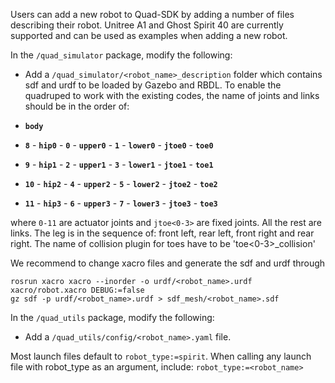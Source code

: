 Users can add a new robot to Quad-SDK by adding a number of files describing their robot. Unitree A1 and Ghost Spirit 40 are currently supported and can be used as examples when adding a new robot. 

In the `/quad_simulator` package, modify the following: 

- Add a `/quad_simulator/<robot_name>_description` folder which contains sdf and urdf to be loaded by Gazebo and RBDL. To enable the quadruped to work with the existing codes, the name of joints and links should be in the order of:

- **`body`**
- **``8``** - **`hip0`** - **``0``** - **`upper0`** - **``1``** - **`lower0`** - **``jtoe0``** - **`toe0`** 
- **``9``** - **`hip1`** - **``2``** - **`upper1`** - **``3``** - **`lower1`** - **``jtoe1``** - **`toe1`** 
- **``10``** - **`hip2`** - **``4``** - **`upper2`** - **``5``** - **`lower2`** - **``jtoe2``** - **`toe2`** 
- **``11``** - **`hip3`** - **``6``** - **`upper3`** - **``7``** - **`lower3`** - **``jtoe3``** - **`toe3`** 

where `0-11` are actuator joints and ``jtoe<0-3>`` are fixed joints. All the rest are links. The leg is in the sequence of: front left, rear left, front right and rear right. The name of collision plugin for toes have to be 'toe<0-3>_collision' 

We recommend to change xacro files and generate the sdf and urdf through
```
rosrun xacro xacro --inorder -o urdf/<robot_name>.urdf xacro/robot.xacro DEBUG:=false
gz sdf -p urdf/<robot_name>.urdf > sdf_mesh/<robot_name>.sdf
```

In the `/quad_utils` package, modify the following:

- Add a `/quad_utils/config/<robot_name>.yaml` file. 

Most launch files default to `robot_type:=spirit`. When calling any launch file with robot_type as an argument, include: `robot_type:=<robot_name>`

